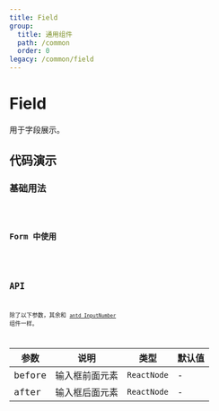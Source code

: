 ```yaml
---
title: Field
group:
  title: 通用组件
  path: /common
  order: 0
legacy: /common/field
---
```


# Field

用于字段展示。

## 代码演示

### 基础用法

<code src="./demos/Demo1.tsx" />

### Form 中使用

<code src="./demos/Demo2.tsx" />


## API

除了以下参数，其余和 [`antd InputNumber`](https://ant.design/components/input-number-cn/) 组件一样。

参数 | 说明 | 类型 | 默认值 |
------------- | ------------- | ------------- | ------------- |
before  | 输入框前面元素 | `ReactNode` | - |
after  | 输入框后面元素 | `ReactNode` | - |